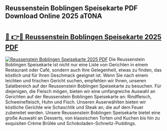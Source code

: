 ## Reussenstein Boblingen Speisekarte PDF Download Online 2025 aT0NA

# <h2><a href="http://gcd7rui.nevu.top/?p=Reussenstein+Boblingen+Speisekarte">🔗 👉🔴 Reussenstein Boblingen Speisekarte 2025 PDF</a></h2>

[![Reussenstein Boblingen Speisekarte 2025 PDF](https://i.imgur.com/dBaPXMq.png)](http://gcd7rui.nevu.top/?p=Reussenstein+Boblingen+Speisekarte)
Die Reussenstein Boblingen Speisekarte ist nicht nur eine Liste von Gerichten in einem Restaurant oder Café, sondern auch Ihre Gelegenheit, etwas zu finden, das köstlich und für Ihren Geschmack geeignet ist. Wenn Sie nach einem leichten und frischen Gericht suchen, empfehlen wir Ihnen, unseren Salatbereich auf der Reussenstein Boblingen Speisekarte zu besuchen. Für diejenigen, die Fleisch mögen, bieten wir eine umfangreiche Auswahl an Gerichten auf der Reussenstein Boblingen Speisekarte an: Rindfleisch, Schweinefleisch, Huhn und Fisch. Unseren Auserwählten bieten wir köstliche Gerichte wie Schaschlik und Steak an, die auf dem Feuer zubereitet werden. Unsere Reussenstein Boblingen Speisekarte bietet eine große Auswahl an Desserts, von klassischen Torten und Kuchen bis hin zu exquisiten Crème Brûlée und Schokoladen-Schneitz-Puddings.
